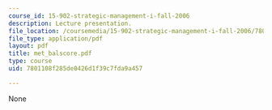 ```yaml
---
course_id: 15-902-strategic-management-i-fall-2006
description: Lecture presentation.
file_location: /coursemedia/15-902-strategic-management-i-fall-2006/7801108f285de0426d1f39c7fda9a457_met_balscore.pdf
file_type: application/pdf
layout: pdf
title: met_balscore.pdf
type: course
uid: 7801108f285de0426d1f39c7fda9a457

---
```

None